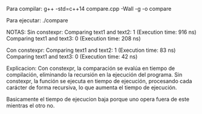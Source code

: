 Para compilar:
g++ -std=c++14 compare.cpp  -Wall -g -o compare

Para ejecutar:
./compare

NOTAS:
Sin constexpr:
Comparing text1 and text2: 1 (Execution time: 916 ns)
Comparing text1 and text3: 0 (Execution time: 208 ns)

Con constexpr:
Comparing text1 and text2: 1 (Execution time: 83 ns)
Comparing text1 and text3: 0 (Execution time: 42 ns)

Explicacion:
Con constexpr, la comparación se evalúa en tiempo de compilación, eliminando la recursión en la ejecución del programa.
Sin constexpr, la función se ejecuta en tiempo de ejecución, procesando cada carácter de forma recursiva, lo que aumenta el tiempo de ejecución.

Basicamente el tiempo de ejecucion baja porque uno opera fuera de este mientras el otro no.